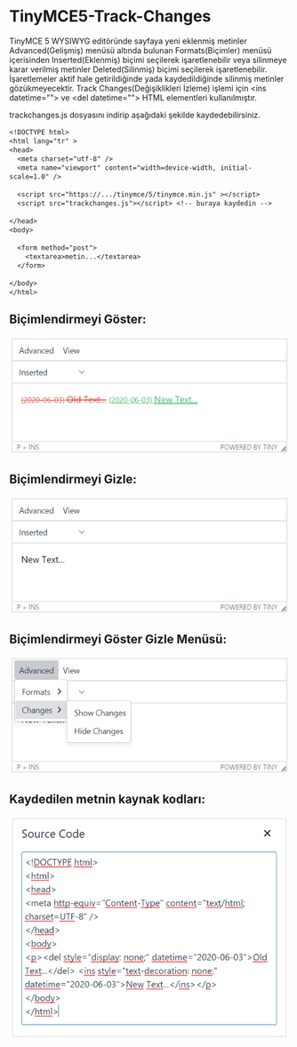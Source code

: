 # TinyMCE5-Track-Changes
TinyMCE 5 WYSIWYG editöründe sayfaya yeni eklenmiş metinler Advanced(Gelişmiş) menüsü altında bulunan Formats(Biçimler) menüsü içerisinden Inserted(Eklenmiş) biçimi seçilerek işaretlenebilir veya silinmeye karar verilmiş metinler Deleted(Silinmiş) biçimi seçilerek işaretlenebilir. İşaretlemeler aktif hale getirildiğinde yada kaydedildiğinde silinmiş metinler gözükmeyecektir. Track Changes(Değişiklikleri İzleme) işlemi için &lt;ins datetime=""&gt; ve &lt;del datetime=""&gt; HTML elementleri kullanılmıştır.

trackchanges.js dosyasını indirip aşağıdaki şekilde kaydedebilirsiniz.

```
<!DOCTYPE html>
<html lang="tr" >
<head>
  <meta charset="utf-8" />
  <meta name="viewport" content="width=device-width, initial-scale=1.0" />

  <script src="https://.../tinymce/5/tinymce.min.js" ></script>
  <script src="trackchanges.js"></script> <!-- buraya kaydedin -->

</head>
<body>

  <form method="post">
    <textarea>metin...</textarea>
  </form>

</body>
</html>
```
## Biçimlendirmeyi Göster:
![](Images/tinymce1.png)
## Biçimlendirmeyi Gizle:
![](Images/tinymce2.png)
## Biçimlendirmeyi Göster Gizle Menüsü:
![](Images/tinymce3.png)
## Kaydedilen metnin kaynak kodları:
![](Images/tinymce4.png)

